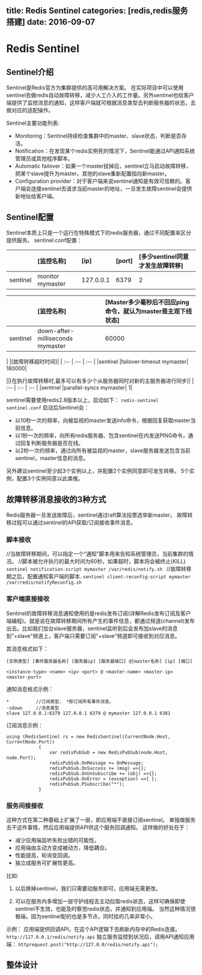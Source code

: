 title: Redis Sentinel
categories: [redis,redis服务搭建]
date: 2016-09-07
---
# Redis Sentinel
## Sentinel介绍
Sentinel是Redis官方为集群提供的高可用解决方案。 在实际项目中可以使用sentinel去做redis自动故障转移，减少人工介入的工作量。另外sentinel也给客户端提供了监控消息的通知，这样客户端就可根据消息类型去判断服务器的状态，去做对应的适配操作。

Sentinel主要功能列表:

- Monitoring：Sentinel持续检查集群中的master、slave状态，判断是否存活。
- Notification：在发现某个redis实例死的情况下，Sentinel能通过API通知系统管理员或其他程序脚本。
- Automatic failover：如果一个master挂掉后，sentinel立马启动故障转移，把某个slave提升为master。其他的slave重新配置指向新master。
- Configuration provider：对于客户端来说sentinel通知是有效可信赖的。客户端会连接sentinel去请求当前master的地址，一旦发生故障sentinel会提供新地址给客户端。

## Sentinel配置

Sentinel本质上只是一个运行在特殊模式下的redis服务器，通过不同配置来区分提供服务。 sentinel.conf配置：

|        |[监控名称] | [ip] | [port] | [多少sentinel同意才发生故障转移] |
| :-- | :-- | :-- | :-- | :-- |
| sentinel |monitor mymaster | 127.0.0.1 | 6379 | 2 |

| | [监控名称] | [Master多少毫秒后不回应ping命令，就认为master是主观下线状态]|
| :-- | :-- | :-- |
|sentinel |down-after-milliseconds mymaster | 60000|


| |[故障转移超时时间]|
| :-- | :-- | :-- |
|sentinel |failover-timeout mymaster| 180000|


||[在执行故障转移时,最多可以有多少个从服务器同时对新的主服务器进行同步]|
| :-- | :-- | :-- |
|sentinel |parallel-syncs mymaster| 1|


sentinel需要使用redis2.8版本以上，启动如下：
`redis-sentinel sentinel.conf`
启动后Sentinel会：

- 以10秒一次的频率，向被监视的master发送info命令，根据回复获取master当前信息。
- 以1秒一次的频率，向所有redis服务器、包含sentinel在内发送PING命令，通过回复判断服务器是否在线。
- 以2秒一次的频率，通过向所有被监视的master，slave服务器发送包含当前sentinel，master信息的消息。

另外建议sentinel至少起3个实例以上，并配置2个实例同意即可发生转移。 5个实例，配置3个实例同意以此类推。


## 故障转移消息接收的3种方式
Redis服务器一旦发送故障后，sentinel通过raft算法投票选举新master。 故障转移过程可以通过sentinel的API获取/订阅接收事件消息。

### 脚本接收
//当故障转移期间，可以指定一个“通知”脚本用来告知系统管理员，当前集群的情况。
//脚本被允许执行的最大时间为60秒，如果超时，脚本将会被终止(KILL)
`sentinel notification-script mymaster /var/redis/notify.sh `
//故障转移期之后，配置通知客户端的脚本.
`sentinel client-reconfig-script mymaster /var/redis/notifyReconfig.sh `

### 客户端直接接收

Sentinel的故障转移消息通知使用的是redis发布订阅(详解Redis发布订阅及客户端编程)。就是说在故障转移期间所有产生的事件信息，都通过频道(channel)发布出去。比如我们加台slave服务器，sentinel监听到后会发布加slave的消息到"+slave"频道上，客户端只需要订阅"+slave"频道即可接收到对应消息。

其消息格式如下：
```
[实例类型] [事件服务器名称] [服务器ip] [服务器端口] @[master名称] [ip] [端口]

<instance-type> <name> <ip> <port> @ <master-name> <master-ip> <master-port>
```
通知消息格式示例：
```
*          //订阅类型， *即订阅所有事件消息。
-sdown     //消息类型
slave 127.0.0.1:6379 127.0.0.1 6379 @ mymaster 127.0.0.1 6381
```
订阅消息示例：
```
using (RedisSentinel rs = new RedisSentinel(CurrentNode.Host, CurrentNode.Port))
            {
                var redisPubSub = new RedisPubSub(node.Host, node.Port);
                redisPubSub.OnMessage += OnMessage;
                redisPubSub.OnSuccess += (msg) =>{};
                redisPubSub.OnUnSubscribe += (obj) =>{};
                redisPubSub.OnError = (exception) =>{ };
                redisPubSub.PSubscribe("*");
            }
```

### 服务间接接收

这种方式在第二种基础上扩展了一层，即应用端不直接订阅sentinel。 单独做服务去干这件事情，然后应用端提供API供这个服务回调通知。 这样做的好处在于：

- 减少应用端监听失败出错的可能性。
- 应用端由主动方变成被动方，降低耦合。
- 性能提高，轮询变回调。
- 独立成服务可扩展性更高。

比如:
1. 以后换掉sentinel，我们只需要动服务即可，应用端无需更改。

2. 可以在服务内多增加一层守护线程去主动拉取redis状态，这样可确保即使sentinel不生效，也能及时察觉redis状态，并通知到应用端。 当然这种情况很极端，因为sentinel配的也是多节点，同时挂的几率非常小。 

示例：
应用端提供回调API，在这个API逻辑下去刷新内存中的Redis连接。
`http://127.0.0.1/redis/notify.api`
独立服务监控到状况后，调用API通知应用端：
`httprequest.post("http://127.0.0/redis/notify.api");`


## 整体设计